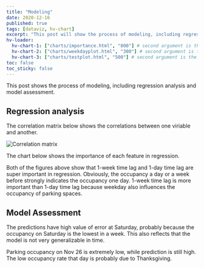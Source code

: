 ```yaml
---
title: "Modeling"
date: 2020-12-16
published: true
tags: [dataviz, hv-chart]
excerpt: "This post will show the process of modeling, including regression analysis and model assessment."
hv-loader:
  hv-chart-1: ["charts/importance.html", "800"] # second argument is the height
  hv-chart-2: ["charts/weekdayplot.html", "300"] # second argument is the height
  hv-chart-3: ["charts/testplot.html", "500"] # second argument is the height
toc: false
toc_sticky: false
---
```


This post shows the process of modeling, including regression analysis and model assessment.

## Regression analysis

The correlation matrix below shows the correlations between one viriable and another.

![Correlation matrix]({{site.url}}{{site.baseurl}}/assets/images/correlationmatrix.png)

The chart below shows the importance of each feature in regression.

<div id="hv-chart-1"></div>

Both of the figures above show that 1-week time lag and 1-day time lag are super important in regression. Obviously, the occupancy a day or a week before strongly indicates the occupancy one day. 1-week time lag is more important than 1-day time lag because weekday also influences the occupancy of parking spaces.

## Model Assessment

The predictions have high value of error at Saturday, probably because the occupancy on Saturday is the lowest in a week. This also reflects that the model is not very generalizable in time.

<div id="hv-chart-2"></div>

Parking occupancy on Nov 26 is extremely low, while prediction is still high. The low occupancy rate that day is probably due to Thanksgiving.

<div id="hv-chart-3"></div>